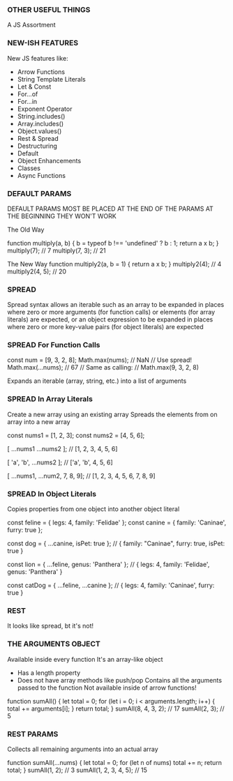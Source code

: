 ### OTHER USEFUL THINGS

A JS Assortment

### NEW-ISH FEATURES

New JS features like:

- Arrow Functions
- String Template Literals
- Let & Const
- For...of
- For...in
- Exponent Operator
- String.includes()
- Array.includes()
- Object.values()
- Rest & Spread
- Destructuring
- Default
- Object Enhancements
- Classes
- Async Functions

### DEFAULT PARAMS

DEFAULT PARAMS MOST BE PLACED AT THE END OF THE PARAMS
AT THE BEGINNING THEY WON'T WORK

The Old Way

function multiply(a, b) {
b = typeof b !== 'undefined' ? b : 1;
return a x b;
}
multiply(7); // 7
multiply(7, 3); // 21

The New Way
function multiply2(a, b = 1) {
return a x b;
}
multiply2(4); // 4
multiply2(4, 5); // 20

### SPREAD

Spread syntax allows an iterable such as an array to be expanded
in places where zero or more arguments (for function calls)
or elements (for array literals) are expected, or an object
expression to be expanded in places where zero or more key-value
pairs (for object literals) are expected

### SPREAD For Function Calls

const num = [9, 3, 2, 8];
Math.max(nums); // NaN
// Use spread!
Math.max(...nums); // 67
// Same as calling:
// Math.max(9, 3, 2, 8)

Expands an iterable (array, string, etc.)
into a list of arguments

### SPREAD In Array Literals

Create a new array using an existing array
Spreads the elements from on array into a new array

const nums1 = [1, 2, 3];
const nums2 = [4, 5, 6];

[ ...nums1 ...nums2 ];
// [1, 2, 3, 4, 5, 6]

[ 'a', 'b', ...nums2 ];
// ['a', 'b', 4, 5, 6]

[ ...nums1, ...num2, 7, 8, 9];
// [1, 2, 3, 4, 5, 6, 7, 8, 9]

### SPREAD In Object Literals

Copies properties from one object into
another object literal

const feline = { legs: 4, family: 'Felidae' };
const canine = { family: 'Caninae', furry: true };

const dog = { ...canine, isPet: true };
// { family: "Caninae", furry: true, isPet: true }

const lion = { ...feline, genus: 'Panthera' };
// { legs: 4, family: 'Felidae', genus: 'Panthera' }

const catDog = { ...feline, ...canine };
// { legs: 4, family: 'Caninae', furry: true }

### REST

It looks like spread, bt it's not!

### THE ARGUMENTS OBJECT

Available inside every function
It's an array-like object

- Has a length property
- Does not have array methods like push/pop
  Contains all the arguments passed to the function
  Not available inside of arrow functions!

function sumAll() {
let total = 0;
for (let i = 0; i < arguments.length; i++) {
total += arguments[i];
}
return total;
}
sumAll(8, 4, 3, 2); // 17
sumAll(2, 3); // 5

### REST PARAMS

Collects all remaining arguments into an actual array

function sumAll(...nums) {
let total = 0;
for (let n of nums) total += n;
return total;
}
sumAll(1, 2); // 3
sumAll(1, 2, 3, 4, 5); // 15
